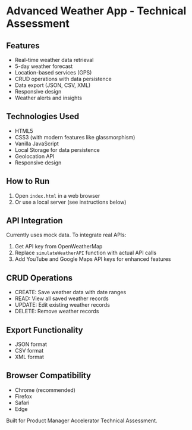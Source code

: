 # Advanced Weather App - Technical Assessment

## Features
- Real-time weather data retrieval
- 5-day weather forecast
- Location-based services (GPS)
- CRUD operations with data persistence
- Data export (JSON, CSV, XML)
- Responsive design
- Weather alerts and insights

## Technologies Used
- HTML5
- CSS3 (with modern features like glassmorphism)
- Vanilla JavaScript
- Local Storage for data persistence
- Geolocation API
- Responsive design

## How to Run
1. Open `index.html` in a web browser
2. Or use a local server (see instructions below)

## API Integration
Currently uses mock data. To integrate real APIs:
1. Get API key from OpenWeatherMap
2. Replace `simulateWeatherAPI` function with actual API calls
3. Add YouTube and Google Maps API keys for enhanced features

## CRUD Operations
- CREATE: Save weather data with date ranges
- READ: View all saved weather records
- UPDATE: Edit existing weather records
- DELETE: Remove weather records

## Export Functionality
- JSON format
- CSV format
- XML format

## Browser Compatibility
- Chrome (recommended)
- Firefox
- Safari
- Edge

Built for Product Manager Accelerator Technical Assessment.